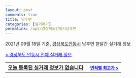```yaml
---
layout: post
comments: true
title: 남후면
categories: [실거래가]
permalink: /apt/경상북도안동시남후면
---
```


2021년 09월 18일 기준, <a href="/apt/경상북도안동시">경상북도안동시</a> 남후면 한달간 실거래 정보

<a style="color: blue;" href="/apt/경상북도안동시">< 경상북도 안동시 전체 실거래 정보</a>
<!---- start ---->
<table>
  <tr>
    <td colspan="4" style="font-weight: bold;"><a href="/apt/경상북도안동시남후면{name_without_space}">오늘 등록된 실거래 정보가 없습니다</a> &nbsp;&nbsp;&nbsp; <a style="color: blue; font-size: smaller;" href="/apt/경상북도안동시남후면{name_without_space}">면적별 최고가 ></a></td>
  </tr>
    
</table>
<!---- end ---->
    